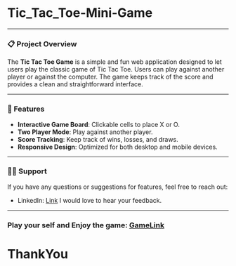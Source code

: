 # Tic_Tac_Toe-Mini-Game
---
### 📋 Project Overview
The **Tic Tac Toe Game** is a simple and fun web application designed to let users play the classic game of Tic Tac Toe. Users can play against another player or against the computer. The game keeps track of the score and provides a clean and straightforward interface.

---

### 🌟 Features
- **Interactive Game Board**: Clickable cells to place X or O.
- **Two Player Mode**: Play against another player.
- **Score Tracking**: Keep track of wins, losses, and draws.
- **Responsive Design**: Optimized for both desktop and mobile devices.

---

### 🙋‍♂️ Support
If you have any questions or suggestions for features, feel free to reach out:
- LinkedIn: [Link](https://www.linkedin.com/in/bhavdeepsai)
I would love to hear your feedback.
---
### Play your self and Enjoy the game: [GameLink](https://bhavdeep-sai.github.io/Tic_Tac_Toe-Mini-Game/)

# ThankYou
